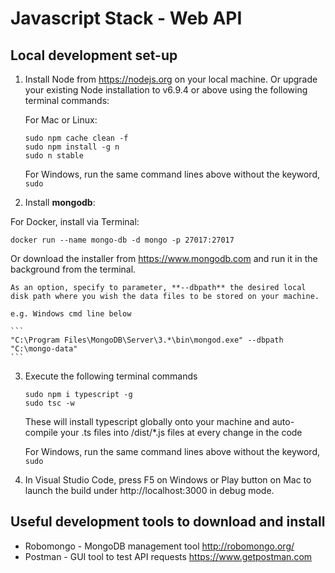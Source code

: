 # Javascript Stack - Web API

## Local development set-up

1.  Install Node from https://nodejs.org on your local machine.
    Or upgrade your existing Node installation to v6.9.4 or above using the following terminal commands:
    
    For Mac or Linux:
    ```
    sudo npm cache clean -f
    sudo npm install -g n
    sudo n stable
    ```
    
    For Windows, run the same command lines above without the keyword, `sudo`
    
2.  Install **mongodb**:

For Docker, install via Terminal:

```
docker run --name mongo-db -d mongo -p 27017:27017
```

Or download the installer from https://www.mongodb.com and run it in the background from the terminal.
    
    As an option, specify to parameter, **--dbpath** the desired local disk path where you wish the data files to be stored on your machine.

    e.g. Windows cmd line below

    ```
    "C:\Program Files\MongoDB\Server\3.*\bin\mongod.exe" --dbpath "C:\mongo-data"
    ```

3. Execute the following terminal commands

    ```
    sudo npm i typescript -g
    sudo tsc -w
    ```

    These will install typescript globally onto your machine and auto-compile your .ts files into /dist/*.js files at every change in the code
    
    For Windows, run the same command lines above without the keyword, `sudo`

4. In Visual Studio Code, press F5 on Windows or Play button on Mac to launch the build under http://localhost:3000 in debug mode.

## Useful development tools to download and install

- Robomongo - MongoDB management tool http://robomongo.org/
- Postman - GUI tool to test API requests https://www.getpostman.com


